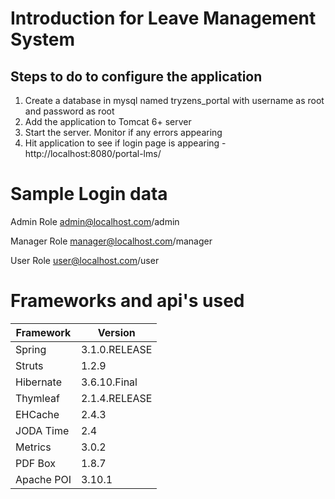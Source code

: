 # Introduction for Leave Management System

## Steps to do to configure the application

1. Create a database in mysql named tryzens_portal with username as root and password as root
2. Add the application to Tomcat 6+ server
3. Start the server. Monitor if any errors appearing
4. Hit application to see if login page is appearing - http://localhost:8080/portal-lms/


# Sample Login data

Admin Role
admin@localhost.com/admin

Manager Role
manager@localhost.com/manager

User Role
user@localhost.com/user

# Frameworks and api's used

| Framework | Version |
| -------- | -------- |
| Spring   | 3.1.0.RELEASE  |
| Struts | 1.2.9 |
| Hibernate | 3.6.10.Final |
| Thymleaf | 2.1.4.RELEASE |
| EHCache | 2.4.3 |
| JODA Time | 2.4 |
| Metrics | 3.0.2 |
| PDF Box | 1.8.7 |
| Apache POI | 3.10.1 |

